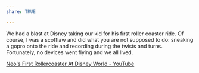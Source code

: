 ```yaml
---
share: TRUE

---
```


We had a blast at Disney taking our kid for his first roller coaster ride.  Of course, I was a scofflaw and did what you are not supposed to do: sneaking a gopro onto the ride and recording during the twists and turns.  
Fortunately, no devices went flying and we all lived.

[Neo's First Rollercoaster At Disney World - YouTube](https://www.youtube.com/watch?v=R35mlPyEGF0&t=4s)